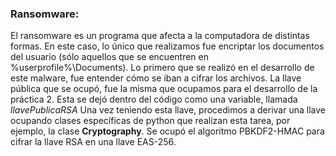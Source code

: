 ### Ransomware:
El ransomware es un programa que afecta a la computadora de distintas formas. En este caso, lo único que realizamos fue encriptar los documentos del usuario (sólo aquellos que se encuentren en %userprofile%\Documents).
Lo primero que se realizó en el desarrollo de este malware, fue entender cómo se iban a cifrar los archivos. 
La llave pública que se ocupó, fue la misma que ocupamos para el desarrollo de la práctica 2. Esta se dejó dentro del código como una variable, llamada _llavePublicaRSA_ 
Una vez teniendo esta llave, procedimos a derivar una llave ocupando clases específicas de python que realizan esta tarea, por ejemplo, la clase **Cryptography**. Se ocupó el algoritmo  PBKDF2-HMAC para cifrar la llave RSA en una llave EAS-256. 
